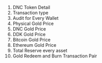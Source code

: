 1. DNC Token Detail 
2. Transaction type 
3. Audit for Every Wallet 
4. Physical Gold Price 
5. DNC Gold Price 
6. DDK Gold Price 
7. Bitcoin Gold Price 
8. Ethereum Gold Price 
9. Total Reserve every asset 
10. Gold Redeem and Burn Transaction Pair 